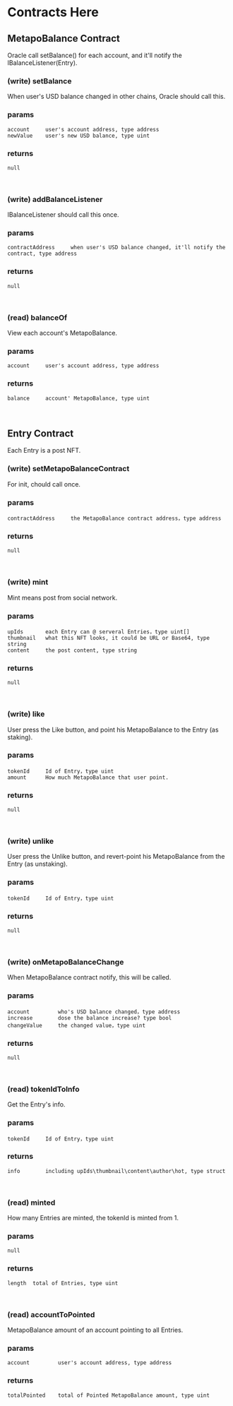 # Contracts Here
## MetapoBalance Contract
Oracle call setBalance() for each account, and it'll notify the IBalanceListener(Entry).
### (write) setBalance
When user's USD balance changed in other chains, Oracle should call this.
### params 
    account     user's account address, type address
    newValue    user's new USD balance, type uint
### returns   
    null
<br>

### (write) addBalanceListener
IBalanceListener should call this once.
### params 
    contractAddress     when user's USD balance changed, it'll notify the contract, type address  
### returns   
    null
<br>

### (read) balanceOf
View each account's MetapoBalance.
### params 
    account     user's account address, type address
### returns   
    balance     account' MetapoBalance, type uint
<br>


## Entry Contract
Each Entry is a post NFT.
### (write) setMetapoBalanceContract
For init, chould call once.
### params 
    contractAddress     the MetapoBalance contract address，type address
### returns
    null
<br>

### (write) mint
Mint means post from social network.
### params 
    upIds       each Entry can @ serveral Entries，type uint[]
    thumbnail   what this NFT looks, it could be URL or Base64, type string
    content     the post content, type string
### returns
    null
<br>

### (write) like
User press the Like button, and point his MetapoBalance to the Entry (as staking).
### params 
    tokenId     Id of Entry，type uint
    amount      How much MetapoBalance that user point.
### returns
    null
<br>

### (write) unlike
User press the Unlike button, and revert-point his MetapoBalance from the Entry (as unstaking).
### params 
    tokenId     Id of Entry，type uint
### returns
    null
<br>

### (write) onMetapoBalanceChange
When MetapoBalance contract notify, this will be called.
### params 
    account         who's USD balance changed，type address
    increase        dose the balance increase? type bool
    changeValue     the changed value，type uint
### returns
    null
<br>

### (read) tokenIdToInfo
Get the Entry's info.
### params 
    tokenId     Id of Entry，type uint
### returns
    info        including upIds\thumbnail\content\author\hot, type struct
<br>

### (read) minted
How many Entries are minted, the tokenId is minted from 1.
### params 
    null
### returns
    length  total of Entries, type uint
<br>

### (read) accountToPointed
MetapoBalance amount of an account pointing to all Entries.
### params 
    account         user's account address, type address
### returns
    totalPointed    total of Pointed MetapoBalance amount, type uint
<br>
